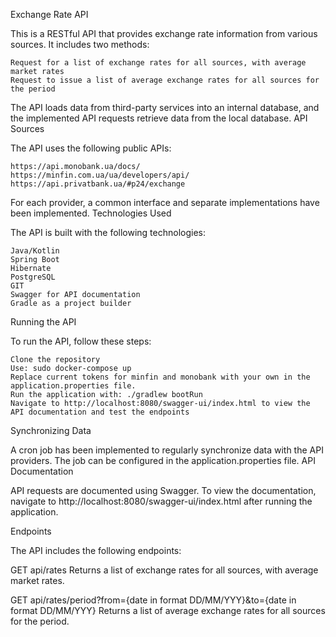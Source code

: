 Exchange Rate API

This is a RESTful API that provides exchange rate information from various sources. It includes two methods:

    Request for a list of exchange rates for all sources, with average market rates
    Request to issue a list of average exchange rates for all sources for the period

The API loads data from third-party services into an internal database, and the implemented API requests retrieve data from the local database.
API Sources

The API uses the following public APIs:

    https://api.monobank.ua/docs/
    https://minfin.com.ua/ua/developers/api/
    https://api.privatbank.ua/#p24/exchange

For each provider, a common interface and separate implementations have been implemented.
Technologies Used

The API is built with the following technologies:

    Java/Kotlin
    Spring Boot
    Hibernate
    PostgreSQL
    GIT
    Swagger for API documentation
    Gradle as a project builder

Running the API

To run the API, follow these steps:

    Clone the repository
    Use: sudo docker-compose up
    Replace current tokens for minfin and monobank with your own in the application.properties file.
    Run the application with: ./gradlew bootRun
    Navigate to http://localhost:8080/swagger-ui/index.html to view the API documentation and test the endpoints

Synchronizing Data

A cron job has been implemented to regularly synchronize data with the API providers. The job can be configured in the application.properties file.
API Documentation

API requests are documented using Swagger. To view the documentation, navigate to http://localhost:8080/swagger-ui/index.html after running the application.

Endpoints

The API includes the following endpoints:

GET api/rates
Returns a list of exchange rates for all sources, with average market rates.

GET api/rates/period?from={date in format DD/MM/YYY}&to={date in format DD/MM/YYY}
Returns a list of average exchange rates for all sources for the period.
